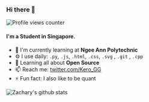 
### Hi there 👋

![Profile views counter](https://ZazzyDictionary.dev/github-profile-view-counter.svg)

#### I'm a Student in Singapore.

- 🏢 I'm currently learning at **Ngee Ann Polytechnic**
- ⚙️ I use daily: `.py`, `.js`, `.html`, `.css`, `.svg` , `.git` , `.cpp` 
- 🌱 Learning all about **Open Source**
- 📫 Reach me:  [twitter.com/Kero_GG](https://twitter.com/Kero_GG)
- ⚡️ Fun fact: I also like to be quant 

![Zachary's github stats](https://github-readme-stats.vercel.app/api?username=ZazzyDictionary&show_icons=true&theme=vue-dark)
